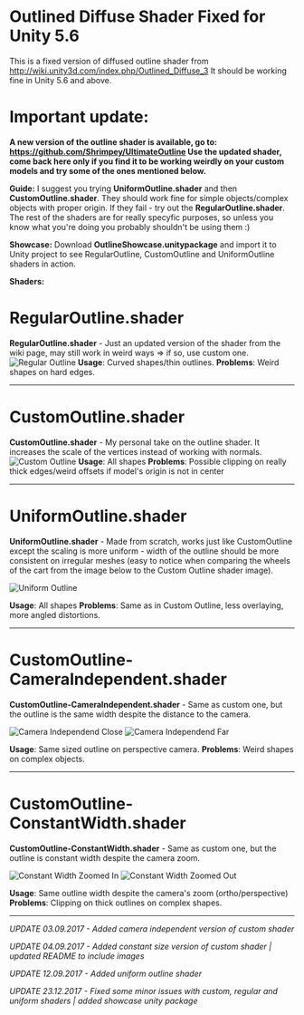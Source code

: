 # Outlined Diffuse Shader Fixed for Unity 5.6
This is a fixed version of diffused outline shader from http://wiki.unity3d.com/index.php/Outlined_Diffuse_3
It should be working fine in Unity 5.6 and above.

# Important update:
**A new version of the outline shader is available, go to: https://github.com/Shrimpey/UltimateOutline
Use the updated shader, come back here only if you find it to be working weirdly on your custom models and try some of the ones mentioned below.**

**Guide:**
I suggest you trying **UniformOutline.shader** and then **CustomOutline.shader**. They should work fine for simple objects/complex objects with proper origin. If they fail - try out the **RegularOutline.shader**. The rest of the shaders are for really specyfic purposes, so unless you know what you're doing you probably shouldn't be using them :)

**Showcase:**
Download **OutlineShowcase.unitypackage** and import it to Unity project to see RegularOutline, CustomOutline and UniformOutline shaders in action.

**Shaders:**

# RegularOutline.shader
**RegularOutline.shader** - Just an updated version of the shader from the wiki page, may still work in weird ways => if so, use custom one.
![Regular Outline](/images/standard.PNG?raw=true "Regular Outline")
**Usage**: Curved shapes/thin outlines.
**Problems**: Weird shapes on hard edges.

---
# CustomOutline.shader
**CustomOutline.shader** - My personal take on the outline shader. It increases the scale of the vertices instead of working with normals. 
![Custom Outline](/images/custom.PNG?raw=true "Custom Outline")
**Usage**: All shapes
**Problems**: Possible clipping on really thick edges/weird offsets if model's origin is not in center

---
# UniformOutline.shader
**UniformOutline.shader** - Made from scratch, works just like CustomOutline except the scaling is more uniform - width of the outline should be more consistent on irregular meshes (easy to notice when comparing the wheels of the cart from the image below to the Custom Outline shader image). 

![Uniform Outline](/images/Uniform.PNG?raw=true "Uniform Outline")

**Usage**: All shapes
**Problems**: Same as in Custom Outline, less overlaying, more angled distortions.

---
# CustomOutline-CameraIndependent.shader
**CustomOutline-CameraIndependent.shader** - Same as custom one, but the outline is the same width despite the distance to the camera. 

![Camera Independend Close](/images/camera.PNG?raw=true "Camera Independend Close")
![Camera Independend Far](/images/camera2.PNG?raw=true "Camera Independend Far")

**Usage**: Same sized outline on perspective camera.
**Problems**: Weird shapes on complex objects.

---
# CustomOutline-ConstantWidth.shader
**CustomOutline-ConstantWidth.shader** - Same as custom one, but the outline is constant width despite the camera zoom.

![Constant Width Zoomed In](/images/zoom2.PNG?raw=true "Constant Width Zoomed In")
![Constant Width Zoomed Out](/images/zoom.PNG?raw=true "Constant Width Zoomed Out")

**Usage**: Same outline width despite the camera's zoom (ortho/perspective)
**Problems**: Clipping on thick outlines on complex shapes.

---


*UPDATE 03.09.2017 - Added camera independent version of custom shader*

*UPDATE 04.09.2017 - Added constant size version of custom shader | updated README to include images*

*UPDATE 12.09.2017 - Added uniform outline shader*

*UPDATE 23.12.2017 - Fixed some minor issues with custom, regular and uniform shaders | added showcase unity package*

